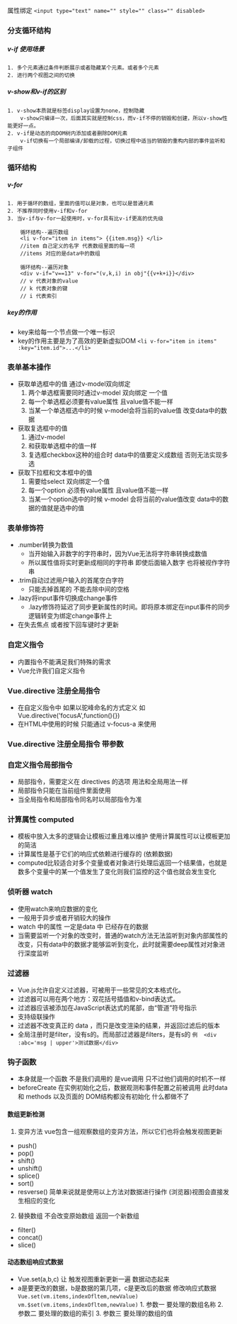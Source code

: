 属性绑定
` <input type="text" name="" style="" class="" disabled> `
### 分支循环结构
##### v-if 使用场景
	1. 多个元素通过条件判断展示或者隐藏某个元素。或者多个元素
	2. 进行两个视图之间的切换
##### v-show和v-if的区别
	1. v-show本质就是标签display设置为none，控制隐藏
		v-show只编译一次，后面其实就是控制css，而v-if不停的销毁和创建，所以v-show性能更好一点。
	2. v-if是动态的向DOM树内添加或者删除DOM元素
		v-if切换有一个局部编译/卸载的过程，切换过程中适当的销毁的重构内部的事件监听和子组件
### 循环结构
##### v-for
    1. 用于循环的数组，里面的值可以是对象，也可以是普通元素
	2. 不推荐同时使用v-if和v-for
	3. 当v-if与v-for一起使用时，v-for具有比v-if更高的优先级
```
	循环结构--遍历数组
	<li v-for="item in items"> {{item.msg}} </li>
	//item 自己定义的名字 代表数组里面的每一项
	//items 对应的是data中的数组
	
	循环结构--遍历对象
	<div v-if="v==13" v-for="(v,k,i) in obj"{{v+k+i}}</div>
	// v 代表对象的value
	// k 代表对象的键
	// i 代表索引
```
 ##### key的作用
- key来给每一个节点做一个唯一标识
- key的作用主要是为了高效的更新虚拟DOM
 ``` <li v-for="item in items" :key="item.id">...</li>   ```

### 表单基本操作
- 获取单选框中的值 通过v-model双向绑定
  1. 两个单选框需要同时通过v-model 双向绑定 一个值
  2. 每一个单选框必须要有value属性  且value值不能一样
  3. 当某一个单选框选中的时候 v-model会将当前的value值 改变data中的数据
- 获取复选框中的值
  1. 通过v-model
  2. 和获取单选框中的值一样
  3. 复选框checkbox这种的组合时 data中的值要定义成数组 否则无法实现多选
- 获取下拉框和文本框中的值
  1. 需要给select 双向绑定一个值
  2. 每一个option 必须有value属性 且value值不能一样
  3. 当某一个option选中的时候 v-model 会将当前的value值改变 data中的数据的值就是选中的值
### 表单修饰符
- .number转换为数值
    - 当开始输入非数字的字符串时，因为Vue无法将字符串转换成数值
    - 所以属性值将实时更新成相同的字符串 即使后面输入数字 也将被视作字符串
- .trim自动过滤用户输入的首尾空白字符
    - 只能去掉首尾的 不能去除中间的空格
- .lazy将input事件切换成change事件
    - .lazy修饰符延迟了同步更新属性的时间。即将原本绑定在input事件的同步逻辑转变为绑定change事件上
- 在失去焦点 或者按下回车键时才更新

### 自定义指令
- 内置指令不能满足我们特殊的需求
- Vue允许我们自定义指令
### Vue.directive 注册全局指令
- 在自定义指令中 如果以驼峰命名的方式定义 如 Vue.directive('focusA',function(){})
- 在HTML中使用的时候 只能通过 v-focus-a 来使用
### Vue.directive 注册全局指令 带参数
### 自定义指令局部指令
- 局部指令，需要定义在 directives 的选项 用法和全局用法一样
- 局部指令只能在当前组件里面使用
- 当全局指令和局部指令同名时以局部指令为准

### 计算属性 computed
- 模板中放入太多的逻辑会让模板过重且难以维护 使用计算属性可以让模板更加的简洁
- 计算属性是基于它们的响应式依赖进行缓存的 (依赖数据)
- computed比较适合对多个变量或者对象进行处理后返回一个结果值，也就是数多个变量中的某一个值发生了变化则我们监控的这个值也就会发生变化

### 侦听器 watch
- 使用watch来响应数据的变化
- 一般用于异步或者开销较大的操作
- watch 中的属性 一定是data 中 已经存在的数据
- 当需要监听一个对象的改变时，普通的watch方法无法监听到对象内部属性的改变，只有data中的数据才能够监听到变化，此时就需要deep属性对对象进行深度监听


### 过滤器
- Vue.js允许自定义过滤器，可被用于一些常见的文本格式化。
- 过滤器可以用在两个地方：双花括号插值和v-bind表达式。
- 过滤器应该被添加在JavaScript表达式的尾部，由“管道”符号指示
- 支持级联操作
- 过滤器不改变真正的 data ，而只是改变渲染的结果，并返回过滤后的版本
- 全局注册时是filter，没有s的。而局部过滤器是filters，是有s的
` 例  <div :abc='msg | upper'>测试数据</div> `

### 钩子函数
- 本身就是一个函数 不是我们调用的 是vue调用 只不过他们调用的时机不一样
- beforeCreate
 在实例初始化之后，数据观测和事件配置之前被调用 此时data 和 methods 以及页面的
 DOM结构都没有初始化 什么都做不了

 #### 数组更新检测
1. 变异方法
	vue包含一组观察数组的变异方法，所以它们也将会触发视图更新
- push()
- pop()
- shift()
- unshift()
- splice()
- sort()
- resverse()
   简单来说就是使用以上方法对数据进行操作 (浏览器)视图会直接发生相应的变化
2. 替换数组 
	不会改变原始数组 返回一个新数组
- filter()
- concat()
- slice()

#### 动态数组响应式数据
- Vue.set(a,b,c) 让 触发视图重新更新一遍 数据动态起来
- a是要更改的数据，b是数据的第几项，c是更改后的数据
修改响应式数据
	` Vue.set(vm.items,indexOfltem,newValue) `
	` vm.$set(vm.items,indexOfltem,newValue)`
		1. 参数一  要处理的数组名称
		2. 参数二  要处理的数组的索引
		3. 参数三  要处理的数组的值


